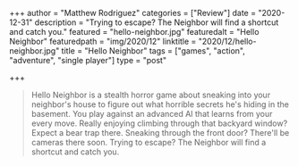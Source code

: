 +++
author = "Matthew Rodriguez"
categories = ["Review"]
date = "2020-12-31"
description = "Trying to escape? The Neighbor will find a shortcut and catch you."
featured = "hello-neighbor.jpg"
featuredalt = "Hello Neighbor"
featuredpath = "img/2020/12"
linktitle = "2020/12/hello-neighbor.jpg"
title = "Hello Neighbor"
tags = ["games", "action", "adventure", "single player"]
type = "post"

+++


> Hello Neighbor is a stealth horror game about sneaking into your neighbor's house to figure out what horrible secrets he's hiding in the basement. You play against an advanced AI that learns from your every move. Really enjoying climbing through that backyard window? Expect a bear trap there. Sneaking through the front door? There'll be cameras there soon. Trying to escape? The Neighbor will find a shortcut and catch you.
